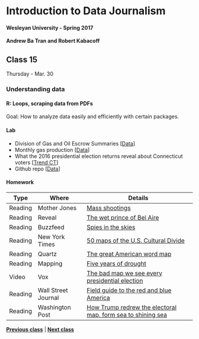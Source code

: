 # Introduction to Data Journalism
  
#### Wesleyan University - Spring 2017
  
**Andrew Ba Tran and Robert Kabacoff**
  
## Class 15
Thursday - Mar. 30
                             
### Understanding data
                             
#### R: Loops, scraping data from PDFs
                             
Goal: How to analyze data easily and efficiently with certain packages.
                             
#### Lab

* Division of Gas and Oil Escrow Summaries [[Data](https://www.dmme.virginia.gov/DGO/DgoEscrowAgentSummaries.shtml)]
* Monthly gas production [[Data](https://www.dmme.virginia.gov/dgoinquiry/frmMain.aspx?ctl=9)]
* What the 2016 presidential election returns reveal about Connecticut voters [[Trend CT](http://trendct.org/2016/11/15/what-the-2016-presidential-election-results-say-about-connecticut/)]
* Github repo [[Data](https://github.com/trendct-data/election-2016-r)]

#### Homework
                          
|Type|Where|Details|
|---|---|---|
|Reading|Mother Jones|[Mass shootings](http://www.motherjones.com/politics/2012/12/mass-shootings-mother-jones-full-data)|
|Reading|Reveal|[The wet prince of Bel Aire](https://www.revealnews.org/article/who-is-the-wet-prince-of-bel-air-here-are-the-likely-culprits/)|
|Reading|Buzzfeed|[Spies in the skies](https://www.buzzfeed.com/peteraldhous/spies-in-the-skies)|
|Reading|New York Times|[50 maps of the U.S. Cultural Divide](http://www.nytimes.com/interactive/2016/12/26/upshot/duck-dynasty-vs-modern-family-television-maps.html?_r=0)|
|Reading|Quartz|[The great American word map](https://qz.com/862325/the-great-american-word-mapper/#int/words=dinner_supper&smoothing=3)|
|Reading|Mapping|[Five years of drought](https://adventuresinmapping.com/2016/07/12/five-years-of-drought/)|
|Video|Vox|[The bad map we see every presidential election](https://www.youtube.com/watch?v=hlQE4IGFc5A)|
|Reading|Wall Street Journal|[Field guide to the red and blue America](http://graphics.wsj.com/elections/2016/field-guide-red-blue-america/)|
|Reading|Washington Post|[How Trump redrew the electoral map, form sea to shining sea](https://www.washingtonpost.com/graphics/politics/2016-election/election-results-from-coast-to-coast/)|
                   
**[Previous class](class14.md)** | **[Next class](class16.md)**
